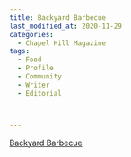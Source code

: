 ```yaml
---
title: Backyard Barbecue
last_modified_at: 2020-11-29
categories:
  - Chapel Hill Magazine
tags:
  - Food
  - Profile
  - Community
  - Writer
  - Editorial 



---
```


[Backyard Barbecue](https://issuu.com/shannonmedia/docs/chmseptoct2016/58)
